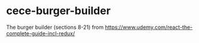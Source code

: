 # cece-burger-builder
The burger builder (sections 8-21) from https://www.udemy.com/react-the-complete-guide-incl-redux/
